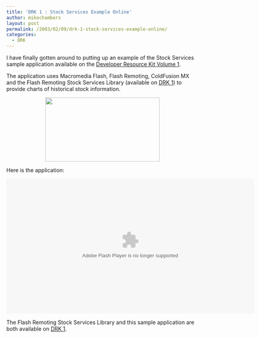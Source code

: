 ```yaml
---
title: 'DRK 1 : Stock Services Example Online'
author: mikechambers
layout: post
permalink: /2003/02/09/drk-1-stock-services-example-online/
categories:
  - DRK
---
```



I have finally gotten around to putting up an example of the Stock Services sample application available on the [Developer Resource Kit Volume 1][1].

The application uses Macromedia Flash, Flash Remoting, ColdFusion MX and the Flash Remoting Stock Services Library (available on [DRK 1][1]) to provide charts of historical stock information.

<div align="center">
  <img src="/mesh/files/drk/ss_screen.gif" width="300" height="168" />
</div>

<!--more-->

  
Here is the application:

<center>
  <OBJECT classid="clsid:D27CDB6E-AE6D-11cf-96B8-444553540000" codebase="http://download.macromedia.com/pub/shockwave/cabs/flash/swflash.cab#version=6,0,47,0" WIDTH="650" HEIGHT="354" id="stock_example" ALIGN="">
    <PARAM NAME=movie VALUE="/mesh/files/drk/stock_example.swf"> <PARAM NAME=quality VALUE=high> <PARAM NAME=bgcolor VALUE=#CCCCCC> <EMBED src="/mesh/files/drk/stock_example.swf" quality=high bgcolor=#CCCCCC WIDTH="650" HEIGHT="354" NAME="stock_example" ALIGN="" TYPE="application/x-shockwave-flash" PLUGINSPAGE="http://www.macromedia.com/go/getflashplayer"></EMBED>
  </OBJECT>
</center>

The Flash Remoting Stock Services Library and this sample application are both available on [DRK 1][1].

 [1]: http://www.macromedia.com/software/drk/productinfo/product_overview/volume1/
